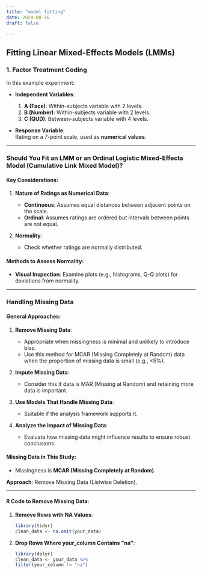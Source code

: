 ```yaml
---
title: "model fitting"
date: 2024-08-16
draft: false

---
```


## Fitting Linear Mixed-Effects Models (LMMs)

### 1. Factor Treatment Coding

In this example experiment:

- **Independent Variables**:
  1. **A (Face)**: Within-subjects variable with 2 levels.
  2. **B (Number)**: Within-subjects variable with 2 levels.
  3. **C (QUD)**: Between-subjects variable with 4 levels.

- **Response Variable**:  
  Rating on a 7-point scale, used as **numerical values**.

---

### Should You Fit an LMM or an Ordinal Logistic Mixed-Effects Model (Cumulative Link Mixed Model)?

#### Key Considerations:
1. **Nature of Ratings as Numerical Data**:
   - **Continuous**: Assumes equal distances between adjacent points on the scale.
   - **Ordinal**: Assumes ratings are ordered but intervals between points are not equal.

2. **Normality**:
   - Check whether ratings are normally distributed.

#### Methods to Assess Normality:
- **Visual Inspection**: Examine plots (e.g., histograms, Q-Q plots) for deviations from normality.

---

### Handling Missing Data

#### General Approaches:
1. **Remove Missing Data**:
   - Appropriate when missingness is minimal and unlikely to introduce bias.
   - Use this method for MCAR (Missing Completely at Random) data when the proportion of missing data is small (e.g., <5%).

2. **Impute Missing Data**:
   - Consider this if data is MAR (Missing at Random) and retaining more data is important.

3. **Use Models That Handle Missing Data**:
   - Suitable if the analysis framework supports it.

4. **Analyze the Impact of Missing Data**:
   - Evaluate how missing data might influence results to ensure robust conclusions.

#### Missing Data in This Study:
- Missingness is **MCAR (Missing Completely at Random)**.

**Approach**: Remove Missing Data (Listwise Deletion).

---

#### R Code to Remove Missing Data:

1. **Remove Rows with NA Values**:
   ```r
   library(tidyr)
   clean_data <- na.omit(your_data)

2. **Drop Rows Where your_column Contains "na"**:
   ```r
   library(dplyr)
   clean_data <- your_data %>% 
   filter(your_column != "na")




